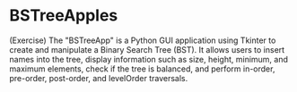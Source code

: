 # BSTreeApples
(Exercise) The "BSTreeApp" is a Python GUI application using Tkinter to create and manipulate a Binary Search Tree (BST). It allows users to insert names into the tree, display information such as size, height, minimum, and maximum elements, check if the tree is balanced, and perform in-order, pre-order, post-order, and levelOrder traversals.
